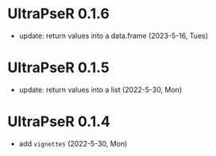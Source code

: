 # UltraPseR 0.1.6
+ update: return values into a data.frame (2023-5-16, Tues)

# UltraPseR 0.1.5
+ update: return values into a list (2022-5-30, Mon)

# UltraPseR 0.1.4
+ add `vignettes` (2022-5-30, Mon)


